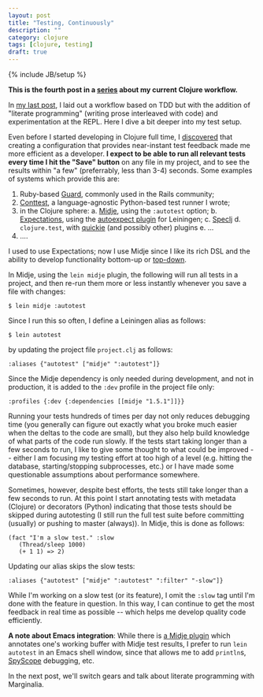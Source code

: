 ```yaml
---
layout: post
title: "Testing, Continuously"
description: ""
category: clojure
tags: [clojure, testing]
draft: true
---
```

{% include JB/setup %}

**This is the fourth post in a [series](/clojure/2014/07/03/an-advanced-clojure-workflow/) about my current Clojure workflow.**

In [my last post](/clojure/2014/07/20/a-worfklow-tdd-rdd-and-ddd/), I laid out a workflow based on TDD but with the addition of "literate programming" (writing prose interleaved with code) and experimentation at the REPL.  Here I dive a bit deeper into my test setup.

Even before I started developing in Clojure full time, I [discovered](/testing/2012/03/31/ontinuous-testing-in-python-clojure-and-blub/) that creating a configuration that provides near-instant test feedback made me more efficient as a developer.  **I expect to be able to run all relevant tests every time I hit the "Save" button** on any file in my project, and to see the results within "a few" (preferrably, less than 3-4) seconds.  Some examples of systems which provide this are:

1. Ruby-based [Guard](https://github.com/guard/guard#readme), commonly used in the Rails community;
2. [Conttest](https://github.com/eigenhombre/continuous-testing-helper), a language-agnostic Python-based test runner I wrote;
3. in the Clojure sphere:
    a. [Midje](https://github.com/marick/Midje), using the `:autotest` option;
    b. [Expectations](https://github.com/jaycfields/expectations), using the [autoexpect plugin](https://github.com/jakemcc/lein-autoexpect) for Leiningen;
    c. [Speclj](https://github.com/slagyr/speclj)
    d. `clojure.test`, with [quickie](https://github.com/jakepearson/quickie) (and possibly other) plugins
    e. ...
4. ....

I used to use Expectations; now I use Midje since I like its rich DSL and the ability to develop functionality bottom-up or [top-down](https://github.com/marick/Midje/wiki/The-idea-behind-top-down-development).

In Midje, using the `lein midje` plugin, the following will run all tests in a project, and then re-run them more or less instantly whenever you save a file with changes:

    $ lein midje :autotest

Since I run this so often, I define a Leiningen alias as follows:

    $ lein autotest

by updating the project file `project.clj` as follows:

    :aliases {"autotest" ["midje" ":autotest"]}

Since the Midje dependency is only needed during development, and not in production, it is added to the `:dev` profile in the project file only:

    :profiles {:dev {:dependencies [[midje "1.5.1"]]}}

Running your tests hundreds of times per day not only reduces debugging time (you generally can figure out exactly what you broke much easier when the deltas to the code are small), but they also help build knowledge of what parts of the code run slowly.  If the tests start taking longer than a few seconds to run, I like to give some thought to what could be improved -- either I am focusing my testing effort at too high of a level (e.g. hitting the database, starting/stopping subprocesses, etc.) or I have made some questionable assumptions about performance somewhere.

Sometimes, however, despite best efforts, the tests still take longer than a few seconds to run.  At this point I start annotating tests with metadata (Clojure) or decorators (Python) indicating that those tests should be skipped during autotesting (I still run the full test suite before committing (usually) or pushing to master (always)).  In Midje, this is done as follows:

    (fact "I'm a slow test." :slow
       (Thread/sleep 1000)
       (+ 1 1) => 2)

Updating our alias skips the slow tests:

    :aliases {"autotest" ["midje" ":autotest" ":filter" "-slow"]}

While I'm working on a slow test (or its feature), I omit the `:slow` tag until I'm done with the feature in question.  In this way, I can continue to get the most feedback in real time as possible -- which helps me develop quality code efficiently.

**A note about Emacs integration**: While there is [a Midje plugin](https://github.com/marick/Midje/wiki/Midje-mode) which annotates one's working buffer with Midje test results, I prefer to run `lein autotest` in an Emacs shell window, since that allows me to add `println`s, [SpyScope](https://github.com/dgrnbrg/spyscope) debugging, etc.

In the next post, we'll switch gears and talk about literate programming with Marginalia.
